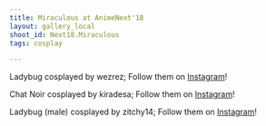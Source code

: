 ```yaml
---
title: Miraculous at AnimeNext'18
layout: gallery_local
shoot_id: Next18.Miraculous
tags: cosplay

---
```


Ladybug cosplayed by wezrez; Follow them on [Instagram](https://www.instagram.com/wezrez)!

Chat Noir cosplayed by kiradesa; Follow them on [Instagram](https://www.instagram.com/kiradesa)!

Ladybug (male) cosplayed by zitchy14; Follow them on [Instagram](https://www.instagram.com/zitchy14)!

